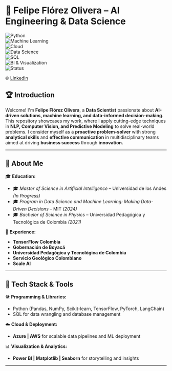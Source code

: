 # 🚀 Felipe Flórez Olivera – AI Engineering & Data Science

![Python](https://img.shields.io/badge/Python-3.x-blue?style=flat&logo=python)  
![Machine Learning](https://img.shields.io/badge/Machine%20Learning-Scikit--learn%20%7C%20TensorFlow%20%7C%20LangChain-orange)  
![Cloud](https://img.shields.io/badge/Cloud-AWS%20%7C%20Azure-blue)  
![Data Science](https://img.shields.io/badge/Data%20Science-EDA%20%7C%20Feature%20Engineering%20%7C%20Predictive%20Modeling-success)  
![SQL](https://img.shields.io/badge/Database-SQL%20%7C%20Data%20Modeling-informational)  
![BI & Visualization](https://img.shields.io/badge/BI%20%26%20Visualization-Power%20BI%20%7C%20Dash%20%7C%20Matplotlib-yellow)  
![Status](https://img.shields.io/badge/Status-Active-green)  


🌐 [LinkedIn](https://www.linkedin.com/in/felipeflorezo/)

## 🏆 Introduction

Welcome! I'm **Felipe Flórez Olivera**, a **Data Scientist** passionate about **AI-driven solutions, machine learning, and data-informed decision-making**. This repository showcases my work, where I apply cutting-edge techniques in **NLP, Computer Vision, and Predictive Modeling** to solve real-world problems.  I consider myself as a **proactive problem-solver** with strong **analytical skills** and **effective communication** in multidisciplinary teams aimed at driving **business success** through **innovation.**

---

## 📌 About Me  

🎓 **Education:**  
- 🎓 *Master of Science in Artificial Intelligence* – Universidad de los Andes *(In Progress)*  
- 🎓 *Program in Data Science and Machine Learning: Making Data-Driven Decisions* – MIT *(2024)*  
- 🎓 *Bachelor of Science in Physics* – Universidad Pedagógica y Tecnológica de Colombia *(2021)*  

💼 **Experience:**  
- **TensorFlow Colombia** 
- **Gobernación de Boyacá**
- **Universidad Pedagógica y Tecnológica de Colombia**
- **Servicio Geológico Colombiano**
- **Scale AI**

---

## 📌 Tech Stack & Tools  

🛠️ **Programming & Libraries:**  
- Python (Pandas, NumPy, Scikit-learn, TensorFlow, PyTorch, LangChain)  
- SQL for data wrangling and database management  

☁️ **Cloud & Deployment:**  
- **Azure | AWS** for scalable data pipelines and ML deployment  

📊 **Visualization & Analytics:**  
- **Power BI | Matplotlib | Seaborn** for storytelling and insights  

---
